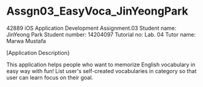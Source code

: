 # Assgn03_EasyVoca_JinYeongPark

42889 iOS Application Development Assignment.03
Student name: JinYeong Park
Student number: 14204097
Tutorial no: Lab. 04 
Tutor name: Marwa Mustafa

[Application Description}

This application helps people who want to memorize English vocabulary in easy way with fun! List user's self-created vocabularies in category so that user can learn focus on their goal.

